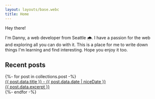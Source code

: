 ```yaml
---
layout: layouts/base.webc
title: Home
---
```


<p class="text-4xl font-semibold tracking-tight">Hey there!</p>
I'm Danny, a web developer from Seattle 🌧. I have a passion for the web and exploring all you can do with it. This is a place for me to write down things I'm learning and find interesting. Hope you enjoy it too.

## Recent posts

<div class="not-prose">
{%- for post in collections.post -%}
  <a class="block" href="{{ post.url }}">
    <div class="text-xl font-semibold underline">
      {{ post.data.title }} - {{ post.data.date | niceDate }}
    </div> 
    <div>
    {{ post.data.excerpt }}
    </div>
  </a>
{%- endfor -%}
</div>